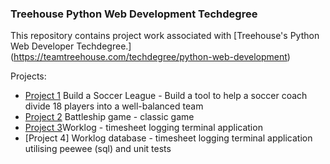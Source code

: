 ### Treehouse Python Web Development Techdegree

This repository contains project work associated with [Treehouse's Python Web Developer Techdegree.] (https://teamtreehouse.com/techdegree/python-web-development)

Projects:
* [Project 1](https://github.com/riched158/Treehouse/tree/master/P1) Build a Soccer League - Build a tool to help a soccer coach divide 18 players into a well-balanced team
* [Project 2](https://github.com/riched158/Treehouse/tree/master/P2) Battleship game - classic game
* [Project 3](https://github.com/riched158/Treehouse/tree/master/P3)Worklog - timesheet logging terminal application
* [Project 4] Worklog database - timesheet logging terminal application utilising peewee (sql) and unit tests
